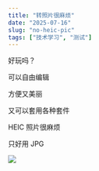 ```yaml
---
title: "转照片很麻烦"
date: "2025-07-16"
slug: "no-heic-pic"
tags: ["技术学习", "测试"]
---
```

好玩吗？


可以自由编辑


方便又美丽


又可以套用各种套件


HEIC 照片很麻烦


只好用 JPG


![](https://prod-files-secure.s3.us-west-2.amazonaws.com/112d0858-5090-4d34-a606-b75eb8d65fd2/39f37d4e-f5dd-41a3-b36f-d5a0ee472000/b3d17f5a-b229-44e9-b092-8cacbac287cd.png?X-Amz-Algorithm=AWS4-HMAC-SHA256&X-Amz-Content-Sha256=UNSIGNED-PAYLOAD&X-Amz-Credential=ASIAZI2LB4664FHKID4S%2F20250724%2Fus-west-2%2Fs3%2Faws4_request&X-Amz-Date=20250724T130224Z&X-Amz-Expires=3600&X-Amz-Security-Token=IQoJb3JpZ2luX2VjEAQaCXVzLXdlc3QtMiJHMEUCIQDm5fsVkUqhFAQoihHZUCieDrx%2B0Ka%2Bg%2F8%2FINf8kT%2FvcwIgIiyYs%2FLdp0YSJjCGrwiKnUfukrnRP18Gv5hKJAm12xYq%2FwMILRAAGgw2Mzc0MjMxODM4MDUiDFR%2FPwpHYGaeUAy5vyrcAzOn7KpXHRnZzNL%2Ft1ZmKiUjlDnZZ59J5pAvAx0Tml12QqBuidJjOVPqPpOsqtkQFdATW7EzoYUCDytj4ko24E%2BfUVoE%2B0RGJLFnByyVlGEUUzevlgiygvYHFnXW4jgE%2BiIgYV4%2B3wPlbqPaF5Lc6EsyzCil8rW31ADt96YbKQpY5Zp7oIqF0bCsDUdOr2ITGwWcODF3r59UCyydAv4MlpVJd%2B6YQd3Egke3GoPb7xeCLpbi2lyuvvooOioP0VImcmj2sk3G1cM%2B6J1Doel8gD42XI%2BoTvSK65v2kYHZECwfovCIxnLKTtv2gRUlD6y0ESeh4nl8A1GDm%2BGqfGuDrVo8tMlT2Me%2BXAlZQGtbjFkElhJI1dBsp980f3JLp9sp8LXWZq%2Bnvj9b6rYma7eDrkU%2FQxpU9HA32tlInDxvMs11qMfrwPKRr%2FU3bas5brwPBbr9BhM5gBlwQ98oCBNXdNTsKfflH%2F8uk6STWYZovRLFWb5D%2Bzg%2BAvjZq184p7mLJ0L2TrxHfUe9%2FlZtUcp7ENpROhusCrjKpn%2BpOqbV7hhIOgwOkWGSNP1XaKfHt9xGcqjlCXADlLu9xbefsFWLzoasePqDOzgleABMQJ6twVnY2UDS1mHSEsa0jb5xMO%2B%2FiMQGOqUB52XxJT9Meyyol9hGGeET%2BI%2Bv%2B8TFvYZ87S56raqiOqT%2BXImb2nTa4%2Fy%2BCzkqp4S9kJnpHVdFqJq1vi3ce7TSGoQRf%2FcnevtNHD9vfL2Ua0C%2FdbjvS6x3XbJbwtrghjfXuuD3L10Uvqh1RAnpePnWC9SGsB6uifLtHR9w0WY%2FazsmXvSg6y%2FrP0OkRtdAXj4G0aZ3XOHjbmqDoQ9kT9w1Wf9WwMma&X-Amz-Signature=cb6c082abf51ad588e9964bb7a7ec6b0f16d5b8275918fd787480cf7e99f1d3f&X-Amz-SignedHeaders=host&x-amz-checksum-mode=ENABLED&x-id=GetObject)

